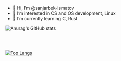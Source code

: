 - 👋 Hi, I’m @sanjarbek-ismatov
- 👀 I’m interested in CS and OS development, Linux
- 🌱 I’m currently learning C, Rust


![Anurag's GitHub stats](https://github-readme-stats.vercel.app/api?username=sanjarbek-ismatov&show_icons=true&theme=transparent)


<br /> <br />

[![Top Langs](https://github-readme-stats.vercel.app/api/top-langs/?username=sanjarbek-ismatov)](https://github.com/anuraghazra/github-readme-stats)
<!---
sanjarbek-ismatov/sanjarbek-ismatov is a ✨ special ✨ repository because its `README.md` (this file) appears on your GitHub profile.
You can click the Preview link to take a look at your changes.
--->
